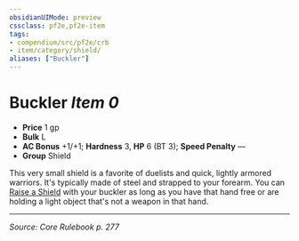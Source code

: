 ```yaml
---
obsidianUIMode: preview
cssclass: pf2e,pf2e-item
tags:
- compendium/src/pf2e/crb
- item/category/shield/
aliases: ["Buckler"]
---
```

# Buckler *Item 0*  

- **Price** 1 gp
- **Bulk** L
- **AC Bonus** +1/+1; **Hardness** 3, **HP** 6 (BT 3); **Speed Penalty** —
- **Group** Shield 

This very small shield is a favorite of duelists and quick, lightly armored warriors. It's typically made of steel and strapped to your forearm. You can [Raise a Shield](raise-a-shield.md) with your buckler as long as you have that hand free or are holding a light object that's not a weapon in that hand.


---
*Source: Core Rulebook p. 277*